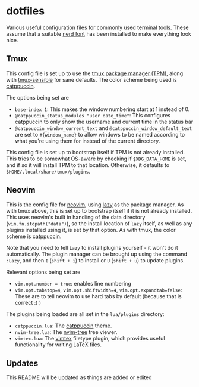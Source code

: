 # dotfiles
Various useful configuration files for commonly used terminal tools. These assume that a suitable [nerd font](https://www.nerdfonts.com) has been installed to make everything look nice.

## Tmux

This config file is set up to use the [tmux package manager (TPM)](https://github.com/tmux-plugins/tpm), along with [tmux-sensible](https://github.com/tmux-plugins/tmux-sensible) for sane defaults. The color scheme being used is [catppuccin](https://github.com/catppuccin/tmux).

The options being set are

* `base-index 1`: This makes the window numbering start at 1 instead of 0.
* `@catppuccin_status_modules "user date_time"`: This configures catppuccin to only show the username and current time in the status bar
* `@catppuccin_window_current_text` and `@catppuccin_window_default_text` are set to `#{window_name}` to allow windows to be named according to what you're using them for instead of the current directory.

This config file is set up to bootstrap itself if TPM is not already installed. This tries to be somewhat OS-aware by checking if `$XDG_DATA_HOME` is set, and if so it will install TPM to that location. Otherwise, it defaults to `$HOME/.local/share/tmux/plugins`.

## Neovim

This is the config file for [neovim](https://github.com/neovim/neovim), using [lazy](https://github.com/folke/lazy.nvim) as the package manager. As with tmux above, this is set up to bootstrap itself if it is not already installed. This uses neovim's built in handling of the data directory (`vim.fn.stdpath("data")`), so the install location of `lazy` itself, as well as any plugins installed using it, is set by that option. As with tmux, the color scheme is [catppuccin](https://github.com/catppuccin/nvim).

Note that you need to tell `Lazy` to install plugins yourself - it won't do it automatically. The plugin manager can be brought up using the command `:Lazy`, and then `I` (`shift + i`) to install or `U` (`shift + u`) to update plugins.

Relevant options being set are
* `vim.opt.number = true`: enables line numbering
* `vim.opt.tabstop=4`, `vim.opt.shiftwidth=4`, `vim.opt.expandtab=false`: These are to tell neovim to use hard tabs by default (because that is correct :) )

The plugins being loaded are all set in the `lua/plugins` directory:
* `catppuccin.lua`: The [catppuccin](https://github.com/catppuccin/nvim) theme.
* `nvim-tree.lua`: The [nvim-tree](https://github.com/nvim-tree/nvim-tree.lua) tree viewer.
* `vimtex.lua`: The [vimtex](https://github.com/lervag/vimtex) filetype plugin, which provides useful functionality for writing LaTeX files.

## Updates
This README will be updated as things are added or edited
